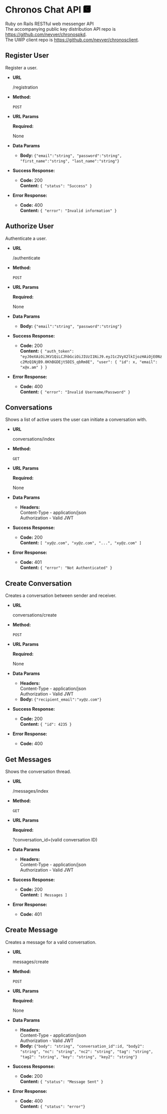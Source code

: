 **Chronos Chat API ![icon](https://github.com/nevver/ChronosClient/blob/master/ChronosClient/Assets/Square44x44Logo.targetsize-24_altform-unplated.png?raw=true)**
====
Ruby on Rails RESTful web messenger API <br>
The accompanying public key distribution API repo is https://github.com/nevver/chronospkd. <br>
The UWP client repo is  https://github.com/nevver/chronosclient. <br>
 


**Register User**
----

  Register a user.

* **URL**

  /registration

* **Method:**

  `POST`

*  **URL Params**

   **Required:**

   None

* **Data Params**
  * **Body:**
   `{"email":"string", "password":"string", "first_name":"string", "last_name":"string"}`

* **Success Response:**

  * **Code:** 200 <br />
    **Content:** `{
  "status":
    "Success"
}`

* **Error Response:**

  * **Code:** 400 <br />
    **Content:** `{
  "error":
    "Invalid information"
}`

**Authorize User**
----

  Authenticate a user.

* **URL**

  /authenticate

* **Method:**

  `POST`

*  **URL Params**

   **Required:**

   None

* **Data Params**
  * **Body:**
  `{"email":"string", "password":"string"}`

* **Success Response:**

  * **Code:** 200 <br />
    **Content:** `{
  "auth_token": "eyJ0eXAiOiJKV1QiLCJhbGciOiJIUzI1NiJ9.eyJ1c2VyX2lkIjozHAiOjE0Nzc2MzQ1NjB9.0KhBGDEjt5DIS_qbRm8E",
  "user": {
    "id": x,
    "email": "x@x.am"
  }
}`

* **Error Response:**

  * **Code:** 400 <br />
    **Content:** `{
  "error":
    "Invalid Username/Password"
}`


**Conversations**
----

  Shows a list of active users the user can initiate a conversation with.

* **URL**

  conversations/index

* **Method:**

  `GET`

*  **URL Params**

   **Required:**

   None

* **Data Params**
  * **Headers:** <br />
  Content-Type - application/json<br />
  Authorization - Valid JWT

* **Success Response:**

  * **Code:** 200 <br />
    **Content:** `[
  "xy@z.com",
  "xy@z.com",
  "...",
  "xy@z.com"
]`

* **Error Response:**

  * **Code:** 401 <br />
    **Content:** `{
  "error": "Not Authenticated"
}`

**Create Conversation**
----

  Creates a conversation between sender and receiver.

* **URL**

  conversations/create

* **Method:**

  `POST`

*  **URL Params**

   **Required:**

   None

* **Data Params**
  * **Headers:** <br />
  Content-Type - application/json<br />
  Authorization - Valid JWT
  * **Body:**
  `{"recipient_email":"xy@z.com"}`

* **Success Response:**

  * **Code:** 200 <br />
    **Content:** `{
  "id": 4235
}`

* **Error Response:**

  * **Code:** 400 <br />


**Get Messages**
----

  Shows the conversation thread.

* **URL**

  /messages/index

* **Method:**

  `GET`

*  **URL Params**

   **Required:** <br />

   ?conversation_id=(valid conversation ID)

* **Data Params**
  * **Headers:** <br />
  Content-Type - application/json<br />
  Authorization - Valid JWT

* **Success Response:**

  * **Code:** 200 <br />
    **Content:** `[ Messages ]`

* **Error Response:**

  * **Code:** 401 <br />



**Create Message**
----

  Creates a message for a valid conversation.

* **URL**

  messages/create

* **Method:**

  `POST`

*  **URL Params**

   **Required:**

   None

* **Data Params**
  * **Headers:** <br />
  Content-Type - application/json<br />
  Authorization - Valid JWT
  * **Body:**
  `{"body": "string", "conversation_id":id, "body2": "string", "nc": "string", "nc2": "string", "tag": "string", "tag2": "string", "key": "string", "key2": "string"}`

* **Success Response:**

  * **Code:** 200 <br />
    **Content:** `{
  "status": "Message Sent"
}`

* **Error Response:**

  * **Code:** 400 <br />
    **Content:** `{
  "status": "error"}`

